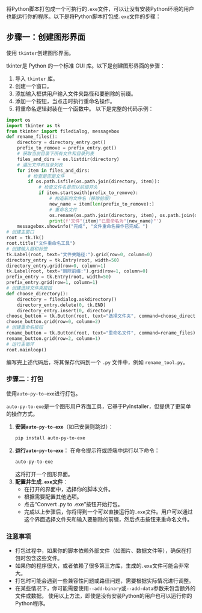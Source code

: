 将Python脚本打包成一个可执行的`.exe`文件，可以让没有安装Python环境的用户也能运行你的程序。以下是将Python脚本打包成`.exe`文件的步骤：

## 步骤一：创建图形界面
使用 `tkinter`创建图形界面。

tkinter是 Python 的一个标准 GUI 库。以下是创建图形界面的步骤：
1. 导入 `tkinter` 库。
2. 创建一个窗口。
3. 添加输入框供用户输入文件夹路径和要删除的前缀。
4. 添加一个按钮，当点击时执行重命名操作。
5. 将重命名逻辑封装在一个函数中。
以下是完整的代码示例：
```python
import os
import tkinter as tk
from tkinter import filedialog, messagebox
def rename_files():
    directory = directory_entry.get()
    prefix_to_remove = prefix_entry.get()
    # 获取当前目录下所有文件和目录列表
    files_and_dirs = os.listdir(directory)
    # 遍历文件和目录列表
    for item in files_and_dirs:
        # 检查是否是文件
        if os.path.isfile(os.path.join(directory, item)):
            # 检查文件名是否以前缀开头
            if item.startswith(prefix_to_remove):
                # 构造新的文件名（移除前缀）
                new_name = item[len(prefix_to_remove):]
                # 重命名文件
                os.rename(os.path.join(directory, item), os.path.join(directory, new_name))
                print(f'文件"{item}"已重命名为"{new_name}"')
    messagebox.showinfo("完成", "文件重命名操作已完成。")
# 创建主窗口
root = tk.Tk()
root.title("文件重命名工具")
# 创建输入框和标签
tk.Label(root, text="文件夹路径:").grid(row=0, column=0)
directory_entry = tk.Entry(root, width=50)
directory_entry.grid(row=0, column=1)
tk.Label(root, text="删除前缀:").grid(row=1, column=0)
prefix_entry = tk.Entry(root, width=50)
prefix_entry.grid(row=1, column=1)
# 创建选择文件夹按钮
def choose_directory():
    directory = filedialog.askdirectory()
    directory_entry.delete(0, tk.END)
    directory_entry.insert(0, directory)
choose_button = tk.Button(root, text="选择文件夹", command=choose_directory)
choose_button.grid(row=0, column=2)
# 创建重命名按钮
rename_button = tk.Button(root, text="重命名文件", command=rename_files)
rename_button.grid(row=2, column=1)
# 运行主循环
root.mainloop()
```
编写完上述代码后，将其保存代码到一个 `.py` 文件中，例如 `rename_tool.py`。




### 步骤二：打包

使用`auto-py-to-exe`进行打包。

`auto-py-to-exe`是一个图形用户界面工具，它基于PyInstaller，但提供了更简单的操作方式。
1. **安装`auto-py-to-exe`**（如已安装则跳过）：
   ```bash
   pip install auto-py-to-exe
   ```
2. **运行`auto-py-to-exe`**：
   在命令提示符或终端中运行以下命令：
   ```bash
   auto-py-to-exe
   ```
   这将打开一个图形界面。
3. **配置并生成`.exe`文件**：
   - 在打开的界面中，选择你的脚本文件。
   - 根据需要配置其他选项。
   - 点击“Convert .py to .exe”按钮开始打包。
   - 完成以上步骤后，你将得到一个可以直接运行的`.exe`文件。用户可以通过这个界面选择文件夹和输入要删除的前缀，然后点击按钮来重命名文件。
### 注意事项
- 打包过程中，如果你的脚本依赖外部文件（如图片、数据文件等），确保在打包时包含这些文件。
- 如果你的程序很大，或者依赖了很多第三方库，生成的`.exe`文件可能会非常大。
- 打包时可能会遇到一些兼容性问题或路径问题，需要根据实际情况进行调整。
- 在某些情况下，你可能需要使用`--add-binary`或`--add-data`参数来包含额外的文件或数据。
使用以上方法，即使是没有安装Python的用户也可以运行你的Python程序。
